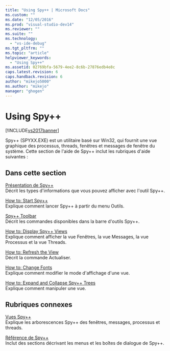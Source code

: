 ```yaml
---
title: "Using Spy++ | Microsoft Docs"
ms.custom: ""
ms.date: "12/05/2016"
ms.prod: "visual-studio-dev14"
ms.reviewer: ""
ms.suite: ""
ms.technology: 
  - "vs-ide-debug"
ms.tgt_pltfrm: ""
ms.topic: "article"
helpviewer_keywords: 
  - "Using Spy++"
ms.assetid: 02769bfa-5679-4ee2-8c6b-27876edb4e8c
caps.latest.revision: 6
caps.handback.revision: 6
author: "mikejo5000"
ms.author: "mikejo"
manager: "ghogen"
---
```

# Using Spy++
[!INCLUDE[vs2017banner](../code-quality/includes/vs2017banner.md)]

Spy\+\+ \(SPYXX.EXE\) est un utilitaire basé sur Win32, qui fournit une vue graphique des processus, threads, fenêtres et messages de fenêtre du système.  Cette section de l'aide de Spy\+\+ inclut les rubriques d'aide suivantes :  
  
## Dans cette section  
 [Présentation de Spy\+\+](../debugger/introducing-spy-increment.md)  
 Décrit les types d'informations que vous pouvez afficher avec l'outil Spy\+\+.  
  
 [How to: Start Spy\+\+](../debugger/how-to-start-spy-increment.md)  
 Explique comment lancer Spy\+\+ à partir du menu Outils.  
  
 [Spy\+\+ Toolbar](../debugger/spy-increment-toolbar.md)  
 Décrit les commandes disponibles dans la barre d'outils Spy\+\+.  
  
 [How to: Display Spy\+\+ Views](../debugger/how-to-display-spy-increment-views.md)  
 Explique comment afficher la vue Fenêtres, la vue Messages, la vue Processus et la vue Threads.  
  
 [How to: Refresh the View](../Topic/How%20to:%20Refresh%20the%20View.md)  
 Décrit la commande Actualiser.  
  
 [How to: Change Fonts](../debugger/how-to-change-fonts.md)  
 Explique comment modifier le mode d'affichage d'une vue.  
  
 [How to: Expand and Collapse Spy\+\+ Trees](../debugger/how-to-expand-and-collapse-spy-increment-trees.md)  
 Explique comment manipuler une vue.  
  
## Rubriques connexes  
 [Vues Spy\+\+](../debugger/spy-increment-views.md)  
 Explique les arborescences Spy\+\+ des fenêtres, messages, processus et threads.  
  
 [Référence de Spy\+\+](../debugger/spy-increment-reference.md)  
 Inclut des sections décrivant les menus et les boîtes de dialogue de Spy\+\+.